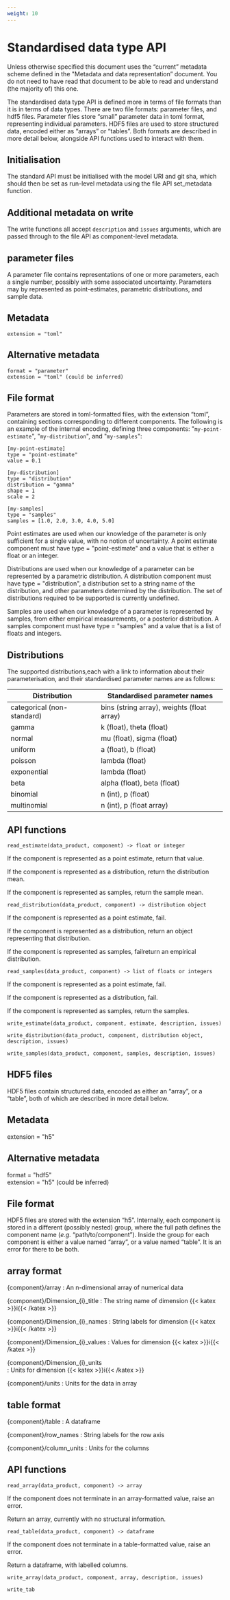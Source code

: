 ```yaml
---
weight: 10
---
```


# Standardised data type API 

Unless otherwise specified this document uses the “current” metadata scheme defined in the "Metadata and data representation” document. You do not need to have read that document to be able to read and understand (the majority of) this one. 

The standardised data type API is defined more in terms of file formats than it is in terms of data types. There are two file formats: parameter files, and hdf5 files. Parameter files store “small” parameter data in toml format, representing individual parameters. HDF5 files are used to store structured data, encoded either as “arrays” or “tables”. Both formats are described in more detail below, alongside API functions used to interact with them. 

## Initialisation 

The standard API must be initialised with the model URI and git sha, which should then be set as run-level metadata using the file API set_metadata function. 

## Additional metadata on write 

The write functions all accept `description` and `issues` arguments, which are passed through to the file API as component-level metadata. 

## parameter files 

A parameter file contains representations of one or more parameters, each a single number, possibly with some associated uncertainty. Parameters may by represented as point-estimates, parametric distributions, and sample data. 

## Metadata 

```
extension = "toml" 
```

## Alternative metadata 

```
format = "parameter"  
extension = "toml" (could be inferred) 
```

## File format 

Parameters are stored in toml-formatted files, with the extension “toml”, containing sections corresponding to different components. The following is an example of the internal encoding, defining three components: "`my-point-estimate`", "`my-distribution`", and "`my-samples`": 

```
[my-point-estimate] 
type = "point-estimate" 
value = 0.1 

[my-distribution] 
type = "distribution" 
distribution = "gamma" 
shape = 1 
scale = 2 
 
[my-samples] 
type = "samples" 
samples = [1.0, 2.0, 3.0, 4.0, 5.0] 
```

Point estimates are used when our knowledge of the parameter is only sufficient for a single value, with no notion of uncertainty. A point estimate component must have type = "point-estimate" and a value that is either a float or an integer. 

Distributions are used when our knowledge of a parameter can be represented by a parametric distribution. A distribution component must have type = "distribution", a distribution set to a string name of the distribution, and other parameters determined by the distribution. The set of distributions required to be supported is currently undefined. 

Samples are used when our knowledge of a parameter is represented by samples, from either empirical measurements, or a posterior distribution. A samples component must have type = "samples" and a value that is a list of floats and integers. 

## Distributions 

The supported distributions,each with a link to information about their parameterisation, and their standardised parameter names are as follows: 


| Distribution                  | Standardised parameter names                  |
| ----------------------------- | --------------------------------------------- |
| categorical (non-standard)    | bins (string array), weights (float array)    |
| gamma                         | k (float), theta (float)                      |
| normal                        | mu (float), sigma (float)                     |
| uniform                       | a (float), b (float)                          |
| poisson                       | lambda (float)                                |
| exponential                   | lambda (float)                                |
| beta                          | alpha (float), beta (float)                   |
| binomial                      | n (int), p (float)                            |
| multinomial                   | n (int), p (float array)                      |

## API functions 

`read_estimate(data_product, component) -> float or integer`

If the component is represented as a point estimate, return that value. 

If the component is represented as a distribution, return the distribution mean. 

If the component is represented as samples, return the sample mean. 

`read_distribution(data_product, component) -> distribution object`

If the component is represented as a point estimate, fail. 

If the component is represented as a distribution, return an object representing that distribution. 

If the component is represented as samples, failreturn an empirical distribution. 

`read_samples(data_product, component) -> list of floats or integers` 

If the component is represented as a point estimate, fail. 

If the component is represented as a distribution, fail. 

If the component is represented as samples, return the samples. 

`write_estimate(data_product, component, estimate, description, issues)` 

`write_distribution(data_product, component, distribution object, description, issues)`

`write_samples(data_product, component, samples, description, issues)` 

## HDF5 files 

HDF5 files contain structured data, encoded as either an “array”, or a “table”, both of which are described in more detail below. 

## Metadata 

extension = "h5"

## Alternative metadata 

format = "hdf5"  
extension = "h5" (could be inferred)

## File format 

HDF5 files are stored with the extension “h5”. Internally, each component is stored in a different (possibly nested) group, where the full path defines the component name (*e.g.* “path/to/component”). Inside the group for each component is either a value named “array”, or a value named “table”. It is an error for there to be both.

## array format

{component}/array
: An n-dimensional array of numerical data

{component}/Dimension_{i}_title
: The string name of dimension {{< katex >}}i{{< /katex >}}

{component}/Dimension_{i}_names
: String labels for dimension {{< katex >}}i{{< /katex >}}

{component}/Dimension_{i}_values
: Values for dimension {{< katex >}}i{{< /katex >}}

{component}/Dimension_{i}_units  
: Units for dimension {{< katex >}}i{{< /katex >}}

{component}/units
: Units for the data in array

## table format

{component}/table
: A dataframe

{component}/row_names
: String labels for the row axis

{component}/column_units
: Units for the columns

## API functions

`read_array(data_product, component) -> array`

If the component does not terminate in an array-formatted value, raise an error. 

Return an array, currently with no structural information. 

`read_table(data_product, component) -> dataframe`

If the component does not terminate in a table-formatted value, raise an error. 

Return a dataframe, with labelled columns. 

`write_array(data_product, component, array, description, issues)` 

`write_tab`
